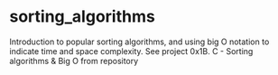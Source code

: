 # sorting_algorithms
Introduction to popular sorting algorithms, and using big O notation to indicate time and space complexity. See project 0x1B. C - Sorting algorithms &amp; Big O from repository
